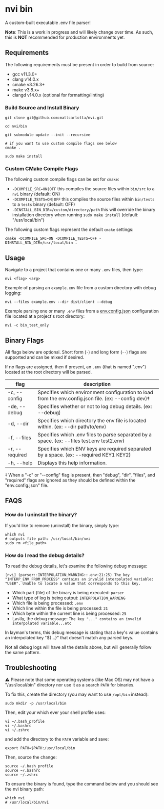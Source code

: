 # nvi bin
A custom-built executable .env file parser!

**Note**: This is a work in progress and will likely change over time. As such, this is **NOT** recommended for production environments yet.

## Requirements

The following requirements must be present in order to build from source:
- gcc v11.3.0+
- clang v14.0.x
- cmake v3.26.3+
- make v3.8.x+
- clangd v14.0.x (optional for formatting/linting)

### Build Source and Install Binary
```DOSINI
git clone git@github.com:mattcarlotta/nvi.git

cd nvi/bin

git submodule update --init --recursive

# if you want to use custom compile flags see below
cmake .

sudo make install
```

### Custom CMake Compile Flags

The following custom compile flags can be set for `cmake`:
- `-DCOMPILE_SRC=ON|OFF` this compiles the source files within `bin/src` to a `nvi` binary (default: ON)
- `-DCOMPILE_TESTS=ON|OFF` this compiles the source files within `bin/tests` to a `tests` binary (default: OFF)
- `-DINSTALL_BIN_DIR=/custom/directory/path` this will override the binary installation directory when running `sudo make install` (default: "/usr/local/bin")

The following custom flags represent the default `cmake` settings:
```DOSINI
cmake -DCOMPILE_SRC=ON -DCOMPILE_TESTS=OFF -DINSTALL_BIN_DIR=/usr/local/bin .
```

## Usage

Navigate to a project that contains one or many `.env` files, then type:
```DOSINI
nvi <flag> <arg>
```

Example of parsing an `example.env` file from a custom directory with debug logging:
```DOSINI
nvi --files example.env --dir dist/client --debug
```

Example parsing one or many `.env` files from a [env.config.json](https://github.com/mattcarlotta/nvi/blob/main/env.config.json#L6-L11) configuration file located at a project's root directory:
```DOSINI
nvi -c bin_test_only
```

## Binary Flags
All flags below are optional. Short form (`-`) and long form (`--`) flags are supported and can be mixed if desired.

If no flags are assigned, then if present, an `.env` (that is named ".env") located at the root directory will be parsed.

| flag            | description                                                                                           |
| --------------- | ----------------------------------------------------------------------------------------------------- |
| -c, --config    | Specifies which environment configuration to load from the env.config.json file. (ex: --config dev)‡  |
| -de, --debug    | Specifies whether or not to log debug details. (ex: --debug)                                          |
| -d, --dir       | Specifies which directory the env file is located within. (ex: --dir path/to/env)                     |
| -f, --files     | Specifies which .env files to parse separated by a space. (ex: --files test.env test2.env)            |
| -r, --required  | Specifies which ENV keys are required separated by a space. (ex: --required KEY1 KEY2)                |
| -h, --help      | Displays this help information.                                                                       |

‡ When a "-c" or "--config" flag is present, then "debug", "dir", "files", and "required" flags are ignored as they should be defined within the "env.config.json" file.


## FAQS

### How do I uninstall the binary?
If you'd like to remove (uninstall) the binary, simply type:
```DOSINI
which nvi
# outputs file path: /usr/local/bin/nvi
sudo rm <file_path>
```

### How do I read the debug details?
To read the debug details, let's examine the following debug message:
```DOSINI
[nvi] (parser::INTERPOLATION_WARNING::.env:21:25) The key "INTERP_ENV_FROM_PROCESS" contains an invalid interpolated variable: "USER". Unable to locate a value that corresponds to this key.
```
- Which part (file) of the binary is being executed: `parser`
- What type of log is being output: `INTERPOLATION_WARNING`
- Which file is being processed: `.env`
- Which line within the file is being processed: `21`
- Which byte within the current line is being processed: `25`
- Lastly, the debug message: `The key "..." contains an invalid interpolated variable...etc`

In layman's terms, this debug message is stating that a key's value contains an interpolated key "${...}" that doesn't match any parsed keys.

Not all debug logs will have all the details above, but will generally follow the same pattern.

## Troubleshooting

⚠️ Please note that some operating systems (like Mac OS) may not have a "/usr/local/bin" directory nor use it as a search `PATH` for binaries.

To fix this, create the directory (you may want to use `/opt/bin` instead):
```DOSINI
sudo mkdir -p /usr/local/bin
```

Then, edit your which ever your shell profile uses:
```DOSINI
vi ~/.bash_profile
vi ~/.bashrc
vi ~/.zshrc
```

and add the directory to the `PATH` variable and save:
```DOSINI
export PATH=$PATH:/usr/local/bin
```

Then, source the change:
```DOSINI
source ~/.bash_profile
source ~/.bashrc
source ~/.zshrc
```

To ensure the binary is found, type the command below and you should see the nvi binary path: 
```DOSINI
which nvi
# /usr/local/bin/nvi
```
